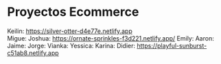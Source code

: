 # Proyectos Ecommerce

Keilin: https://silver-otter-d4e77e.netlify.app  
Migue: 
Joshua: https://ornate-sprinkles-f3d221.netlify.app/
Emily:
Aaron:
Jaime:
Jorge:
Vianka:
Yessica:
Karina: 
Didier: https://playful-sunburst-c51ab8.netlify.app
